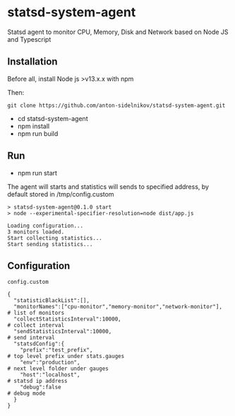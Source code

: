 statsd-system-agent
============

Statsd agent to monitor CPU, Memory, Disk and Network based on Node JS and Typescript

## Installation
Before all, install Node js >v13.x.x with npm

Then:
```
git clone https://github.com/anton-sidelnikov/statsd-system-agent.git
```
* cd statsd-system-agent
* npm install
* npm run build

## Run

* npm run start

The agent will starts and statistics will sends to specified address, by default stored in /tmp/config.custom
```
> statsd-system-agent@0.1.0 start
> node --experimental-specifier-resolution=node dist/app.js

Loading configuration...
3 monitors loaded.
Start collecting statistics...
Start sending statistics...

```
## Configuration
```
config.custom

{
  "statisticBlackList":[],
  "monitorNames":["cpu-monitor","memory-monitor","network-monitor"],  # list of monitors
  "collectStatisticsInterval":10000,                                  # collect interval
  "sendStatisticsInterval":10000,                                     # send interval
  "statsdConfig":{
    "prefix":"test_prefix",                                           # top level prefix under stats.gauges
    "env":"production",                                               # next level folder under gauges
    "host":"localhost",                                               # statsd ip address
    "debug":false                                                     # debug mode
  }
}
```
